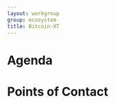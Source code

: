 ```yaml
---
layout: workgroup
group: ecosystem
title: Bitcoin-XT
---
```


Agenda
======

Points of Contact
=================

